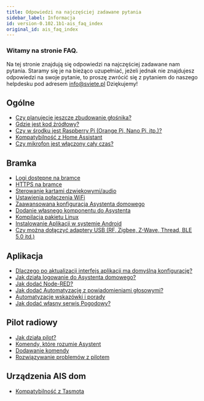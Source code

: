 ```yaml
---
title: Odpowiedzi na najczęściej zadawane pytania
sidebar_label: Informacja
id: version-0.102.1b1-ais_faq_index
original_id: ais_faq_index
---
```


### Witamy na stronie FAQ.

Na tej stronie znajdują się odpowiedzi na najczęściej zadawane nam pytania. Staramy się je na bieżąco uzupełniać, jeżeli jednak nie znajdujesz odpowiedzi na swoje pytanie, to proszę zwrócić się z pytaniem do naszego helpdesku pod adresem info@sviete.pl Dziękujemy!


<div class="wrapper">
<div class="post">
<div class="gridBlock">

<div class="blockElement threeByGridBlock">
<div class="blockContent">
<h2>Ogólne</h2>
<ul style="flex:1">
  <li><a href="/AIS-docs/docs/en/ais_faq_when_speaker.html">Czy planujecie jeszcze zbudowanie głośnika?</a></li>
  <li><a href="/AIS-docs/docs/en/ais_faq_where_is_the_code.html">Gdzie jest kod źródłowy?</a></li>
  <li><a href="/AIS-docs/docs/en/ais_faq_raspberry_pi.html">Czy w środku jest Raspberry Pi (Orange Pi, Nano Pi, itp.)?</a></li>
  <li><a href="/AIS-docs/docs/en/ais_gate_faq_hass_compatibility.html">Kompatybilność z Home Assistant</a></li>
  <li><a href="/AIS-docs/docs/en/ais_faq_mic_not_on.html">Czy mikrofon jest włączony cały czas?</a></li>
</ul>
</div>
</div>
<div class="blockElement threeByGridBlock">
<div class="blockContent">
<h2>Bramka</h2>
<ul style="flex:1">
  <li><a href="/AIS-docs/docs/en/ais_faq_logs.html">Logi dostępne na bramce</a></li>
  <li><a href="/AIS-docs/docs/en/ais_gate_faq_https.html">HTTPS na bramce</a></li>
  <li><a href="/AIS-docs/docs/en/ais_faq_audio_cards.html">Sterowanie kartami dzwiękowymi/audio</a></li>
  <li><a href="/AIS-docs/docs/en/ais_faq_wifi.html">Ustawienia połączenia WiFi</a></li>
  <li><a href="/AIS-docs/docs/en/ais_gate_faq_config_yaml.html">Zaawansowana konfiguracja Asystenta domowego</a></li>
  <li><a href="/AIS-docs/docs/en/ais_gate_faq_custom_component.html">Dodanie własnego komponentu do Asystenta</a></li>
  <li><a href="/AIS-docs/docs/en/ais_gate_faq_package_compile.html">Kompilacja pakietu Linux</a></li>
  <li><a href="/AIS-docs/docs/en/ais_bramka_remote_other_programs.html">Instalowanie Aplikacji w systemie Android</a></li>
  <li><a href="/AIS-docs/docs/en/ais_bramka_faq_usb_dongle.html">Czy można dołączyć adaptery USB (RF, Zigbee, Z-Wave, Thread, BLE 5.0 itd.)</a></li>
</ul>
</div>
</div>
<div class="blockElement threeByGridBlock">
<div class="blockContent">
<h2>Aplikacja</h2>
<ul style="flex:1">
  <li><a href="/AIS-docs/docs/en/ais_faq_app_lovelace_merge.html">Dlaczego po aktualizacji interfejs aplikacji ma domyślną konfigurację?</a></li>
  <li><a href="/AIS-docs/docs/en/ais_faq_authentication.html">Jak działa logowanie do Asystenta domowego?</a></li>
  <li><a href="/AIS-docs/docs/en/ais_faq_node_red.html">Jak dodać Node-RED?</a></li>
  <li><a href="/AIS-docs/docs/en/ais_faq_automation_tts.html">Jak dodać Automatyzację z powiadomieniami głosowymi?</a></li>
  <li><a href="/AIS-docs/docs/en/ais_faq_automation_tips_and_tricks.html">Automatyzacje wskazówki i porady</a></li>
  <li><a href="/AIS-docs/docs/en/ais_faq_components_weather.html">Jak dodać własny serwis Pogodowy?</a></li>
</ul>
</div>
</div>
<div class="blockElement threeByGridBlock">
<div class="blockContent">
<h2>Pilot radiowy</h2>
<ul style="flex:1">
  <li><a href="/AIS-docs/docs/en/ais_remote_index.html">Jak działa pilot?</a></li>
  <li><a href="/AIS-docs/docs/en/ais_app_assistent_commands.html">Komendy, które rozumie Asystent</a></li>
  <li><a href="/AIS-docs/docs/en/ais_app_assistent_add_command.html">Dodawanie komendy
</a></li>
  <li><a href="/AIS-docs/docs/en/ais_remote_faq_index.html">Rozwiązywanie problemów z pilotem</a></li>
</ul>
</div>
</div>
<div class="blockElement threeByGridBlock">
<div class="blockContent">
<h2>Urządzenia AIS dom</h2>
<ul style="flex:1">
  <li><a href="/AIS-docs/docs/en/ais_faq_iot_ap_mode.html">Kompatybilność z Tasmota</a></li>
</ul>
</div>
</div>

</div>
</div>
</div>
